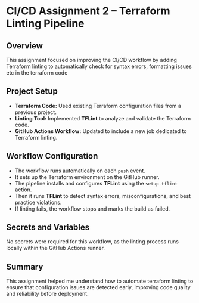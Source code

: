 # CI/CD Assignment 2 – Terraform Linting Pipeline

## Overview
This assignment focused on improving the CI/CD workflow by adding Terraform linting to automatically check for syntax errors, formatting issues etc in the terraform code

## Project Setup
- **Terraform Code:** Used existing Terraform configuration files from a previous project.  
- **Linting Tool:** Implemented **TFLint** to analyze and validate the Terraform code.  
- **GitHub Actions Workflow:** Updated to include a new job dedicated to Terraform linting.

## Workflow Configuration
- The workflow runs automatically on each `push` event.  
- It sets up the Terraform environment on the GitHub runner.  
- The pipeline installs and configures **TFLint** using the `setup-tflint` action.  
- Then it runs **TFLint** to detect syntax errors, misconfigurations, and best practice violations.  
- If linting fails, the workflow stops and marks the build as failed.

## Secrets and Variables
No secrets were required for this workflow, as the linting process runs locally within the GitHub Actions runner.


## Summary
This assignment helped me understand how to automate terraform linting to ensure that configuration issues are detected early, improving code quality and reliability before deployment.